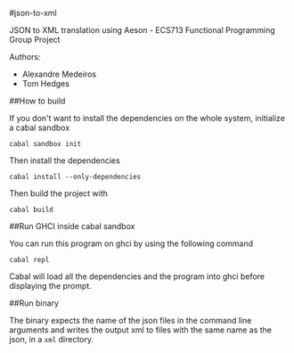 #json-to-xml

JSON to XML translation using Aeson - ECS713 Functional Programming Group Project

Authors:
+ Alexandre Medeiros
+ Tom Hedges

##How to build

If you don't want to install the dependencies on the whole system, initialize a
cabal sandbox

    cabal sandbox init

Then install the dependencies

    cabal install --only-dependencies

Then build the project with

    cabal build

##Run GHCI inside cabal sandbox

You can run this program on ghci by using the following command

    cabal repl

Cabal will load all the dependencies and the program into ghci before displaying
the prompt.

##Run binary

The binary expects the name of the json files in the command line arguments and
writes the output xml to files with the same name as the json, in a `xml`
directory.
